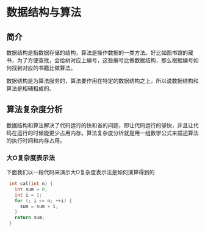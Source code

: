 # 数据结构与算法
## 简介
数据结构是指数据存储的结构，算法是操作数据的一类方法。好比如图书馆的藏书，为了方便查找，会给树对应上编号，这些编号比做数据结构，那么根据编号如何找到对应的书籍比做算法。

数据结构是为算法服务的，算法要作用在特定的数据结构之上。所以说数据结构和算法是相辅相成的。

## 算法复杂度分析
数据结构和算法解决了代码运行的快和省的问题，即让代码运行的够快，并且让代码在运行的时候能更少占用内存。算法复杂度分析就是用一组数学公式来描述算法的执行时间和内存占用。

### 大O复杂度表示法
下面我们以一段代码来演示大O复杂度表示法是如何演算得到的
``` c
 int cal(int n) {
   int sum = 0;
   int i = 1;
   for (; i <= n; ++i) {
     sum = sum + i;
   }
   return sum;
 }
```